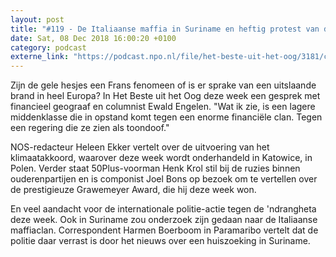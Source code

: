 ```yaml
---
layout: post
title: "#119 - De Italiaanse maffia in Suriname en heftig protest van de gele hesjes"
date: Sat, 08 Dec 2018 16:00:20 +0100
category: podcast
externe_link: "https://podcast.npo.nl/file/het-beste-uit-het-oog/3181/content.omroep.nl/portal/podcast/nporadio1/het-beste-uit-het-oog/2018/12/nporadio1_het-beste-uit-het-oog_20181208_119-heftig-protest-van-de-gele-hesjes-en-de-italiaanse-maffia-op-suriname.mp3"
---
```


Zijn de gele hesjes een Frans fenomeen of is er sprake van een uitslaande brand in heel Europa? In Het Beste uit het Oog deze week een gesprek met financieel geograaf en columnist Ewald Engelen. "Wat ik zie, is een lagere middenklasse die in opstand komt tegen een enorme financiële clan. Tegen een regering die ze zien als toondoof."

NOS-redacteur Heleen Ekker vertelt over de uitvoering van het klimaatakkoord, waarover deze week wordt onderhandeld in Katowice, in Polen. Verder staat 50Plus-voorman Henk Krol stil bij de ruzies binnen ouderenpartijen en is componist Joel Bons op bezoek om te vertellen over de prestigieuze Grawemeyer Award, die hij deze week won.

En veel aandacht voor de internationale politie-actie tegen de 'ndrangheta deze week. Ook in Suriname zou onderzoek zijn gedaan naar de Italiaanse maffiaclan. Correspondent Harmen Boerboom in Paramaribo vertelt dat de politie daar verrast is door het nieuws over een huiszoeking in Suriname.
